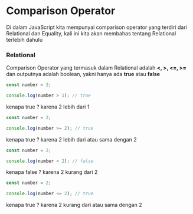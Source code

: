 # Comparison Operator

Di dalam JavaScript kita mempunyai comparison operator yang terdiri dari Relational dan Equality, kali ini kita akan membahas tentang Relational terlebih dahulu

### Relational

Comparison Operator yang termasuk dalam Relational adalah **<, >, <=, >=** dan outputnya adalah boolean, yakni hanya ada **true** atau **false**

```javascript
const number = 2;

console.log(number > 1); // true
```

kenapa true ? karena 2 lebih dari 1

```javascript
const number = 2;

console.log(number >= 2); // true
```

kenapa true ? karena 2 lebih dari atau sama dengan 2

```javascript
const number = 2;

console.log(number < 2); // false
```

kenapa false ? karena 2 kurang dari 2

```javascript
const number = 2;

console.log(number <= 2); // true
```

kenapa true ? karena 2 kurang dari atau sama dengan 2
